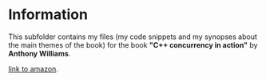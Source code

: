Information
===========

This subfolder contains my files 
(my code snippets and my synopses about the main themes of the book) 
for the book  **"C++ concurrency in action"** 
by **Anthony Williams**.
 
[link to amazon](http://www.amazon.com/C-Concurrency-Action-Practical-Multithreading/dp/1933988770). 

